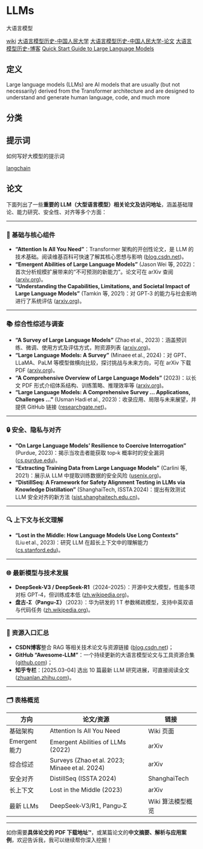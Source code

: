 # LLMs

大语言模型

[wiki](https://en.wikipedia.org/wiki/Large_language_model )
[大语言模型历史-中国人民大学](http://ai.ruc.edu.cn/research/science/20230605100.html )
[大语言模型历史-中国人民大学-论文](https://arxiv.org/abs/2303.18223 )
[大语言模型历史-博客](https://juejin.cn/post/7226541360044556343 )
[Quick Start Guide to Large Language Models](https://archive.org/details/quick-start-guide-to-large-language-models-strategies-and-best-practices-for-usi_202407/page/n5/mode/2up?view=theater)


## 定义

Large language models (LLMs) are AI models that are usually (but not necessarily) derived from the Transformer architecture and are designed to understand and generate human language, code, and much more


## 分类

## 提示词

如何写好大模型的提示词

[langchain](https://python.langchain.com/docs/introduction/)


## 论文

下面列出了一些**重要的 LLM（大型语言模型）相关论文及访问地址**，涵盖基础理论、能力研究、安全性、对齐等多个方面：

---

### 📘 基础与核心组件

* **“Attention Is All You Need”**：Transformer 架构的开创性论文，是 LLM 的技术基础。阅读维基百科可快速了解其核心思想与影响 ([blog.csdn.net][1])。
* **“Emergent Abilities of Large Language Models”** (Jason Wei 等, 2022)：首次分析规模扩展带来的“不可预测的新能力”。论文可在 arXiv 查阅 ([arxiv.org][2])。
* **“Understanding the Capabilities, Limitations, and Societal Impact of Large Language Models”** (Tamkin 等, 2021)：对 GPT‑3 的能力与社会影响进行了系统评估 ([arxiv.org][3])。

---

### 📚 综合性综述与调查

* **“A Survey of Large Language Models”** (Zhao et al., 2023)：涵盖预训练、微调、使用方式及评估方式，附资源列表 ([arxiv.org][4])。
* **“Large Language Models: A Survey”** (Minaee et al., 2024)：对 GPT、LLaMA、PaLM 等模型做横向比较，探讨挑战与未来方向，可在 arXiv 下载 PDF ([arxiv.org][5])。
* **“A Comprehensive Overview of Large Language Models”** (2023)：以长文 PDF 形式介绍体系结构、训练策略、推理效率等 ([arxiv.org][6])。
* **“Large Language Models: A Comprehensive Survey … Applications, Challenges …”** (Usman Hadi et al., 2023)：收录应用、局限与未来展望，并提供 GitHub 链接 ([researchgate.net][7])。

---

### 🔒 安全、隐私与对齐

* **“On Large Language Models’ Resilience to Coercive Interrogation”** (Purdue, 2023)：揭示当攻击者能获取 top‑k 概率时的安全漏洞 ([cs.purdue.edu][8])。
* **“Extracting Training Data from Large Language Models”** (Carlini 等, 2021)：展示从 LLM 中提取训练数据的安全风险 ([usenix.org][9])。
* **“DistillSeq: A Framework for Safety Alignment Testing in LLMs via Knowledge Distillation”** (ShanghaiTech, ISSTA 2024)：提出有效测试 LLM 安全对齐的新方法 ([sist.shanghaitech.edu.cn][10])。

---

### 🔍 上下文与长文理解

* **“Lost in the Middle: How Language Models Use Long Contexts”** (Liu et al., 2023)：研究 LLM 在超长上下文中的理解能力 ([cs.stanford.edu][11])。

---

### 🌐 最新模型与技术发展

* **DeepSeek-V3 / DeepSeek-R1**（2024–2025）：开源中文大模型，性能多项对标 GPT‑4，但训练成本低 ([zh.wikipedia.org][12])。
* **盘古‑Σ（Pangu‑Σ）**（2023）：华为研发的 1 T 参数稀疏模型，支持中英双语与代码任务 ([zh.wikipedia.org][13])。

---

### 🔗 资源入口汇总

* **CSDN博客**整合 RAG 等相关技术论文与资源链接 ([blog.csdn.net][1])；
* **GitHub “Awesome‑LLM”**：一个持续更新的大语言模型论文与工具资源合集 ([github.com][14])；
* **知乎专栏**：\[2025.03–04] 选出 10 篇最新 LLM 研究进展，可直接阅读全文 ([zhuanlan.zhihu.com][15])。

---

### 🗂 表格概览

| 方向          | 论文/资源                                          | 链接           |
| ----------- | ---------------------------------------------- | ------------ |
| 基础架构        | Attention Is All You Need                      | Wiki 页面      |
| Emergent 能力 | Emergent Abilities of LLMs (2022)              | arXiv        |
| 综合综述        | Surveys (Zhao et al. 2023; Minaee et al. 2024) | arXiv        |
| 安全对齐        | DistillSeq (ISSTA 2024)                        | ShanghaiTech |
| 长上下文        | Lost in the Middle (2023)                      | arXiv        |
| 最新 LLMs     | DeepSeek‑V3/R1, Pangu‑Σ                        | Wiki 算法模型概览  |

---

如你需要**具体论文的 PDF 下载地址™**，或某篇论文的**中文摘要、解析与应用案例**，欢迎告诉我，我可以继续帮你深入挖掘！

[1]: https://blog.csdn.net/weixin_44885180/article/details/140368817?utm_source=chatgpt.com "大模型论文、github地址汇总原创 - CSDN博客"
[2]: https://arxiv.org/abs/2206.07682?utm_source=chatgpt.com "Emergent Abilities of Large Language Models"
[3]: https://arxiv.org/abs/2102.02503?utm_source=chatgpt.com "Understanding the Capabilities, Limitations, and Societal Impact of Large Language Models"
[4]: https://arxiv.org/abs/2303.18223?utm_source=chatgpt.com "A Survey of Large Language Models"
[5]: https://arxiv.org/abs/2402.06196?utm_source=chatgpt.com "Large Language Models: A Survey"
[6]: https://arxiv.org/pdf/2307.06435?utm_source=chatgpt.com "[PDF] A Comprehensive Overview of Large Language Models - arXiv"
[7]: https://www.researchgate.net/publication/372258530_Large_Language_Models_A_Comprehensive_Survey_of_its_Applications_Challenges_Limitations_and_Future_Prospects?utm_source=chatgpt.com "(PDF) Large Language Models: A Comprehensive Survey of its ..."
[8]: https://www.cs.purdue.edu/homes/cheng535/static/papers/sp24_lint.pdf?utm_source=chatgpt.com "[PDF] On Large Language Models' Resilience to Coercive Interrogation"
[9]: https://www.usenix.org/system/files/sec21-carlini-extracting.pdf?utm_source=chatgpt.com "[PDF] Extracting Training Data from Large Language Models - USENIX"
[10]: https://sist.shanghaitech.edu.cn/2025/0320/c2858a1108422/page.htm?utm_source=chatgpt.com "科研进展| 信息学院系统与安全中心在大语言模型（LLMs）研究方面 ..."
[11]: https://cs.stanford.edu/~nfliu/papers/lost-in-the-middle.arxiv2023.pdf?utm_source=chatgpt.com "[PDF] Lost in the Middle: How Language Models Use Long Contexts"
[12]: https://zh.wikipedia.org/wiki/DeepSeek-V3?utm_source=chatgpt.com "DeepSeek-V3"
[13]: https://zh.wikipedia.org/wiki/%E7%9B%98%E5%8F%A4%E5%A4%A7%E6%A8%A1%E5%9E%8B?utm_source=chatgpt.com "盘古大模型"
[14]: https://github.com/Hannibal046/Awesome-LLM?utm_source=chatgpt.com "Awesome-LLM: a curated list of Large Language Model - GitHub"
[15]: https://zhuanlan.zhihu.com/p/1891444022985340495?utm_source=chatgpt.com "论文分享| 大语言模型最新进展 - 知乎专栏"

